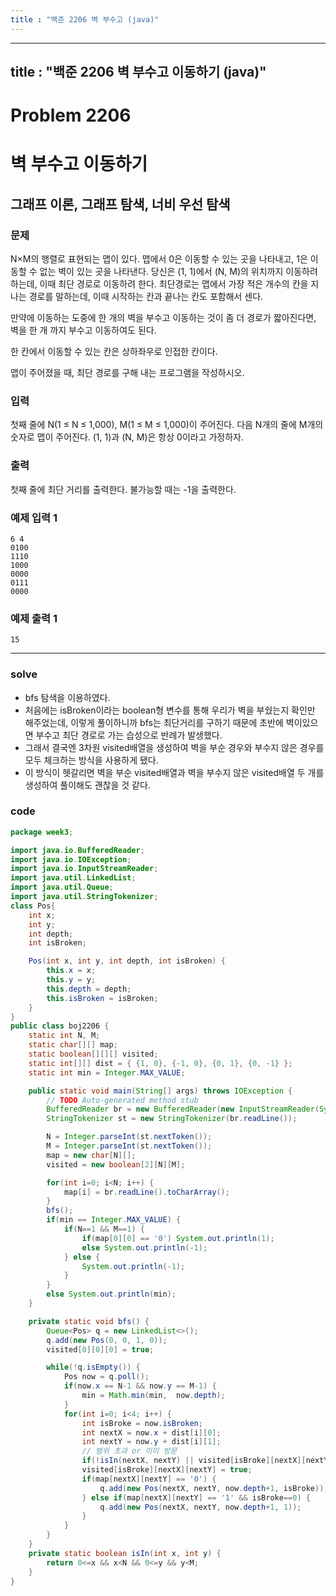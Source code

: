 ```yaml
---
title : "백준 2206 벽 부수고 (java)"
---
```

---

## title : "백준 2206 벽 부수고 이동하기 (java)"

# Problem 2206

# 벽 부수고 이동하기

## 그래프 이론, 그래프 탐색, 너비 우선 탐색

### 문제

N×M의 행렬로 표현되는 맵이 있다. 맵에서 0은 이동할 수 있는 곳을 나타내고, 1은 이동할 수 없는 벽이 있는 곳을 나타낸다. 당신은 (1, 1)에서 (N, M)의 위치까지 이동하려 하는데, 이때 최단 경로로 이동하려 한다. 최단경로는 맵에서 가장 적은 개수의 칸을 지나는 경로를 말하는데, 이때 시작하는 칸과 끝나는 칸도 포함해서 센다.

만약에 이동하는 도중에 한 개의 벽을 부수고 이동하는 것이 좀 더 경로가 짧아진다면, 벽을 한 개 까지 부수고 이동하여도 된다.

한 칸에서 이동할 수 있는 칸은 상하좌우로 인접한 칸이다.

맵이 주어졌을 때, 최단 경로를 구해 내는 프로그램을 작성하시오.

### 입력

첫째 줄에 N(1 ≤ N ≤ 1,000), M(1 ≤ M ≤ 1,000)이 주어진다. 다음 N개의 줄에 M개의 숫자로 맵이 주어진다. (1, 1)과 (N, M)은 항상 0이라고 가정하자.

### 출력

첫째 줄에 최단 거리를 출력한다. 불가능할 때는 -1을 출력한다.

### 예제 입력 1

```
6 4
0100
1110
1000
0000
0111
0000
```

### 예제 출력 1

```
15
```

---

### solve

- bfs 탐색을 이용하였다.
- 처음에는 isBroken이라는 boolean형 변수를 통해 우리가 벽을 부쉈는지 확인만 해주었는데, 이렇게 풀이하니까 bfs는 최단거리를 구하기 때문에 초반에 벽이있으면 부수고 최단 경로로 가는 습성으로 반례가 발생했다.
- 그래서 결국엔 3차원 visited배열을 생성하여 벽을 부순 경우와 부수지 않은 경우를 모두 체크하는 방식을 사용하게 됐다.
- 이 방식이 헷갈리면 벽을 부순 visited배열과 벽을 부수지 않은 visited배열 두 개를 생성하여 풀이해도 괜찮을 것 같다.

### code

```java
package week3;

import java.io.BufferedReader;
import java.io.IOException;
import java.io.InputStreamReader;
import java.util.LinkedList;
import java.util.Queue;
import java.util.StringTokenizer;
class Pos{
    int x;
    int y;
    int depth;
    int isBroken;

    Pos(int x, int y, int depth, int isBroken) {
        this.x = x;
        this.y = y;
        this.depth = depth;
        this.isBroken = isBroken;
    }
}
public class boj2206 {
    static int N, M;
    static char[][] map;
    static boolean[][][] visited;
    static int[][] dist = { {1, 0}, {-1, 0}, {0, 1}, {0, -1} };
    static int min = Integer.MAX_VALUE;

    public static void main(String[] args) throws IOException {
        // TODO Auto-generated method stub
        BufferedReader br = new BufferedReader(new InputStreamReader(System.in));
        StringTokenizer st = new StringTokenizer(br.readLine());

        N = Integer.parseInt(st.nextToken());
        M = Integer.parseInt(st.nextToken());
        map = new char[N][];
        visited = new boolean[2][N][M];

        for(int i=0; i<N; i++) {
            map[i] = br.readLine().toCharArray();
        }
        bfs();
        if(min == Integer.MAX_VALUE) {
            if(N==1 && M==1) {
                if(map[0][0] == '0') System.out.println(1);
                else System.out.println(-1);
            } else {
                System.out.println(-1);
            }
        }
        else System.out.println(min);
    }

    private static void bfs() {
        Queue<Pos> q = new LinkedList<>();
        q.add(new Pos(0, 0, 1, 0));
        visited[0][0][0] = true;

        while(!q.isEmpty()) {
            Pos now = q.poll();
            if(now.x == N-1 && now.y == M-1) {
                min = Math.min(min,  now.depth);
            }
            for(int i=0; i<4; i++) {
                int isBroke = now.isBroken;
                int nextX = now.x + dist[i][0];
                int nextY = now.y + dist[i][1];
                // 범위 초과 or 이미 방문
                if(!isIn(nextX, nextY) || visited[isBroke][nextX][nextY]) continue;
                visited[isBroke][nextX][nextY] = true;
                if(map[nextX][nextY] == '0') {
                    q.add(new Pos(nextX, nextY, now.depth+1, isBroke));
                } else if(map[nextX][nextY] == '1' && isBroke==0) {
                    q.add(new Pos(nextX, nextY, now.depth+1, 1));
                }
            }
        }
    }
    private static boolean isIn(int x, int y) {
        return 0<=x && x<N && 0<=y && y<M;
    }
}
```
